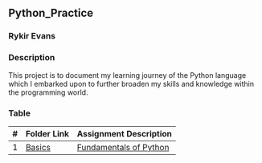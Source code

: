## Python_Practice
### Rykir Evans

### Description
This project is to document my learning journey of the Python language which I embarked upon to further broaden my skills and knowledge within the programming world.

### Table

|  #  | Folder Link                     | Assignment Description                                                 |
| :-: | ------------------------------- | ---------------------------------------------------------------------- |
|  1  | [Basics](./Basics/README.md)    | [Fundamentals of Python](./Basics/README.md)                           |
